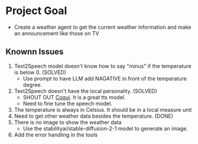 # Project Goal

* Create a weather agent to get the current weather information and make an announcement like those on TV

## Knownn Issues

1. Text2Speech model doesn't know how to say "minus" if the temperature is below 0. (SOLVED)
    * Use prompt to have LLM add NAGATIVE in front of the temperature degree. 
2. Text2Speech doesn't have the local personality. (SOLVED)
    * SHOUT OUT [Coqui](https://github.com/coqui-ai/TTS). It is a great tts model. 
    * Need to fine tune the speech model. 
3. The temperature is always in Celsius. It should be in a local measure unit
4. Need to get other weather data besides the temperature. (DONE)
5. There is no image to show the weather data
    * Use the stabilityai/stable-diffusion-2-1 model to generate an image. 
6. Add the error handling in the tools
